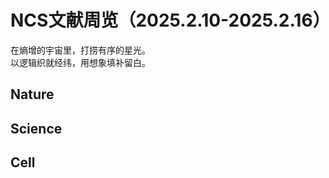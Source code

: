 # NCS文献周览（2025.2.10-2025.2.16）
在熵增的宇宙里，打捞有序的星光。    
以逻辑织就经纬，用想象填补留白。  

## Nature


## Science


## Cell


